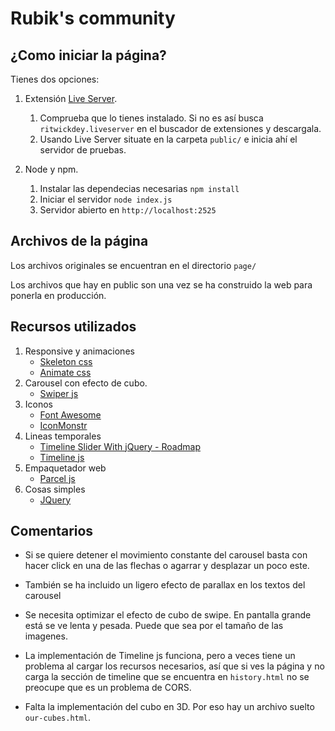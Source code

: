 # Rubik's community 

## ¿Como iniciar la página?

Tienes dos opciones: 

1. Extensión [Live Server](https://github.com/ritwickdey/vscode-live-server). 
    1. Comprueba que lo tienes instalado. Si no es así busca `ritwickdey.liveserver` en el buscador de extensiones y descargala.
    2. Usando Live Server situate en la carpeta `public/` e inicia ahí el servidor de pruebas.

2. Node y npm. 
    1. Instalar las dependecias necesarias `npm install`
    2. Iniciar el servidor `node index.js`
    3. Servidor abierto en `http://localhost:2525`


## Archivos de la página

Los archivos originales se encuentran en el directorio `page/` 

Los archivos que hay en public son una vez se ha construido la web para ponerla en producción.

## Recursos utilizados

1. Responsive y animaciones
    - [Skeleton css](http://getskeleton.com/)
    - [Animate css](https://animate.style/)
2. Carousel con efecto de cubo.
    - [Swiper js](https://swiperjs.com/)
3. Iconos
    - [Font Awesome](https://fontawesome.com/)
    - [IconMonstr](https://iconmonstr.com/)
4. Lineas temporales
    - [Timeline Slider With jQuery - Roadmap](https://github.com/stefanomarra/jquery-roadmap)
    - [Timeline js](https://timeline.knightlab.com/)
5. Empaquetador web
    - [Parcel js](https://parceljs.org/)
6. Cosas simples
    - [JQuery](https://jquery.com/)

## Comentarios 

- Si se quiere detener el movimiento constante del carousel basta con hacer click en una de las flechas o agarrar y desplazar un poco este.

- También se ha incluido un ligero efecto de parallax en los textos del carousel

- Se necesita optimizar el efecto de cubo de swipe. En pantalla grande está se ve lenta y pesada. Puede que sea por el tamaño de las imagenes.

- La implementación de Timeline js funciona, pero a veces tiene un problema al cargar los recursos necesarios, así que si ves la página y no carga la sección de timeline que se encuentra en `history.html` no se preocupe que es un problema de CORS.

- Falta la implementación del cubo en 3D. Por eso hay un archivo suelto `our-cubes.html`.

